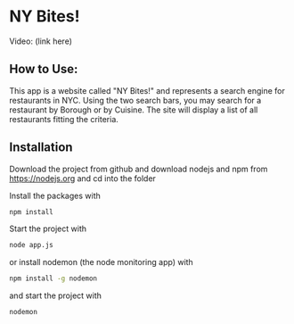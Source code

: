# NY Bites!

Video: (link here)


## How to Use:

This app is a website called "NY Bites!" and represents a search engine for restaurants in NYC.
Using the two search bars, you may search for a restaurant by Borough or by Cuisine.
The site will display a list of all restaurants fitting the criteria.

## Installation
Download the project from github and download nodejs and npm from https://nodejs.org
and cd into the folder

Install the packages with
``` bash
npm install
```
Start the project with
``` bash
node app.js
```
or install nodemon (the node monitoring app) with
``` bash
npm install -g nodemon
```
and start the project with
``` bash
nodemon
```

